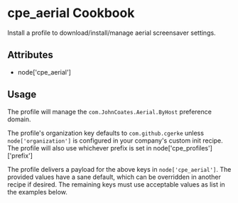 cpe_aerial Cookbook
========================
Install a profile to download/install/manage aerial screensaver settings.

Attributes
----------
* node['cpe_aerial']

Usage
-----
The profile will manage the `com.JohnCoates.Aerial.ByHost` preference domain.

The profile's organization key defaults to `com.github.cgerke` unless `node['organization']` is
configured in your company's custom init recipe. The profile will also use
whichever prefix is set in node['cpe_profiles']['prefix']

The profile delivers a payload for the above keys in `node['cpe_aerial']`.  The provided values
have a sane default, which can be overridden in another recipe if desired. The remaining keys must use acceptable
values as list in the examples below.
